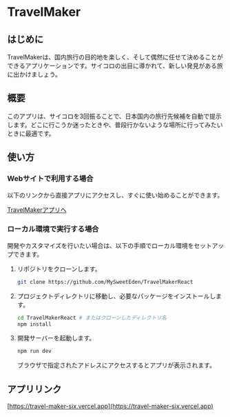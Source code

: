 # TravelMaker

## はじめに
TravelMakerは、国内旅行の目的地を楽しく、そして偶然に任せて決めることができるアプリケーションです。サイコロの出目に導かれて、新しい発見がある旅に出かけましょう。

## 概要
このアプリは、サイコロを3回振ることで、日本国内の旅行先候補を自動で提示します。どこに行こうか迷ったときや、普段行かないような場所に行ってみたいときに最適です。

## 使い方

### Webサイトで利用する場合
以下のリンクから直接アプリにアクセスし、すぐに使い始めることができます。

[TravelMakerアプリへ](https://travel-maker-six.vercel.app)

### ローカル環境で実行する場合
開発やカスタマイズを行いたい場合は、以下の手順でローカル環境をセットアップできます。

1.  リポジトリをクローンします。
    ```bash
    git clone https://github.com/MySweetEden/TravelMakerReact
    ```
2.  プロジェクトディレクトリに移動し、必要なパッケージをインストールします。
    ```bash
    cd TravelMakerReact # またはクローンしたディレクトリ名
    npm install
    ```
3.  開発サーバーを起動します。
    ```bash
    npm run dev
    ```
    ブラウザで指定されたアドレスにアクセスするとアプリが表示されます。

## アプリリンク
[https://travel-maker-six.vercel.app](https://travel-maker-six.vercel.app)

